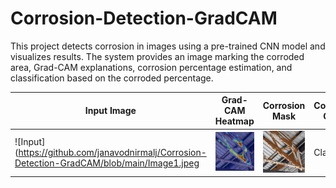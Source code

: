 # Corrosion-Detection-GradCAM
This project detects corrosion in images using a pre-trained CNN model and visualizes results. The system provides an image marking the corroded area, Grad-CAM explanations, corrosion percentage estimation, and classification based on the corroded percentage.


| Input Image | Grad-CAM Heatmap | Corrosion Mask | Corrosion Class | Corroded Percentage |
|-------------|-----------------|----------------|-----------------|-------------------|
| ![Input](https://github.com/janavodnirmalj/Corrosion-Detection-GradCAM/blob/main/Image1.jpeg| ![Grad-CAM](https://github.com/janavodnirmalj/Corrosion-Detection-GradCAM/blob/main/Image1_GC.png) | ![Mask](https://github.com/janavodnirmalj/Corrosion-Detection-GradCAM/blob/main/Image1_OL.png) | Class 5 | 30.53% ± 14.49% |
